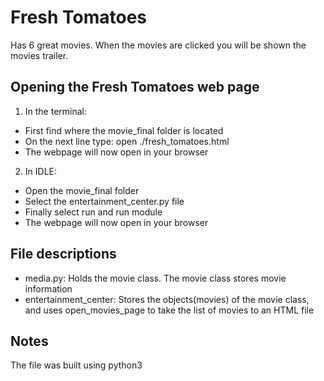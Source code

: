 # Fresh Tomatoes
Has 6 great movies. When the movies are clicked you will be shown the movies trailer.


## Opening the Fresh Tomatoes web page
1. In the terminal:
  * First find where the movie_final folder is located
  * On the next line type: open ./fresh_tomatoes.html
  * The webpage will now open in your browser

2. In IDLE:
  * Open the movie_final folder
  * Select the entertainment_center.py file
  * Finally select run and run module
  * The webpage will now open in your browser


## File descriptions
* media.py: Holds the movie class. The movie class stores movie information
* entertainment_center: Stores the objects(movies) of the movie class, and uses open_movies_page to take the list of movies to an HTML file

## Notes
The file was built using python3
